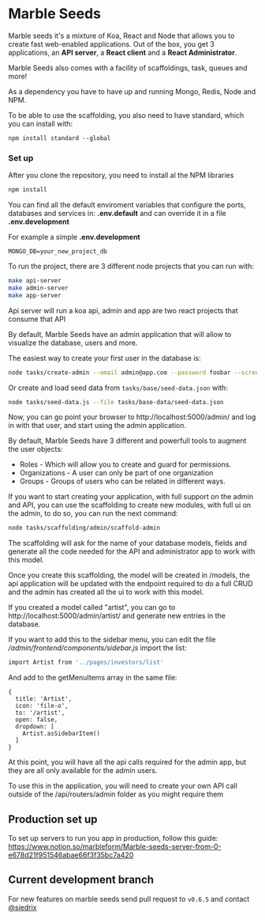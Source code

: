 # Marble Seeds

Marble seeds it's a mixture of Koa, React and Node that allows you to create fast web-enabled applications. Out of the box, you get 3 applications, an **API server**, a **React client** and a **React Administrator**.

Marble Seeds also comes with a facility of scaffoldings, task, queues and more!

As a dependency you have to have up and running Mongo, Redis, Node and NPM.

To be able to use the scaffolding, you also need to have standard, which you can install with:

```
npm install standard --global
```

### Set up

After you clone the repository, you need to install al the NPM libraries

```bash
npm install
```

You can find all the default enviroment variables that configure the ports, databases and services in: **.env.default** and can override it in a file **.env.development**

For example a simple **.env.development**

```
MONGO_DB=your_new_project_db
```

To run the project, there are 3 different node projects that you can run with:

```bash
make api-server
make admin-server
make app-server
```

Api server will run a koa api, admin and app are two react projects that consume that API

By default, Marble Seeds have an admin application that will allow to visualize the database, users and more.

The easiest way to create your first user in the database is:

```bash
node tasks/create-admin --email admin@app.com --password foobar --screenName admin
```

Or create and load seed data from `tasks/base/seed-data.json` with:

```bash
node tasks/seed-data.js --file tasks/base-data/seed-data.json
```

Now, you can go point your browser to http://localhost:5000/admin/ and log in with that user, and start using the admin application.

By default, Marble Seeds have 3 different and powerfull tools to augment the user objects:

- Roles - Which will allow you to create and guard for permissions.
- Organizations - A user can only be part of one organization
- Groups - Groups of users who can be related in different ways.

If you want to start creating your application, with full support on the admin and API, you can use the scaffolding to create new modules, with full ui on the admin, to do so, you can run the next command:

```bash
node tasks/scaffolding/admin/scaffold-admin
```

The scaffolding will ask for the name of your database models, fields and generate all the code needed for the API and administrator app to work with this model.

Once you create this scaffolding, the model will be created in /models, the api application will be updated with the endpoint required to do a full CRUD and the admin has created all the ui to work with this model.

If you created a model called "artist", you can go to http://localhost:5000/admin/artist/ and generate new entries in the database.

If you want to add this to the sidebar menu, you can edit the file */admin/frontend/components/sidebar.js* import the list:

```bash
import Artist from '../pages/investors/list'
```

And add to the getMenuItems array in the same file:

```
{
  title: 'Artist',
  icon: 'file-o',
  to: '/artist',
  open: false,
  dropdown: [
    Artist.asSidebarItem()
  ]
}
```

At this point, you will have all the api calls required for the admin app, but they are all only available for the admin users.

To use this in the application, you will need to create your own API call outside of the /api/routers/admin folder as you might require them

## Production set up

To set up servers to run you app in production, follow this guide: https://www.notion.so/marbleform/Marble-seeds-server-from-0-e678d21f951546abae66f3f35bc7a420

## Current development branch

For new features on marble seeds send pull request to `v0.6.5` and contact [@siedrix](https://twitter.com/Siedrix)
